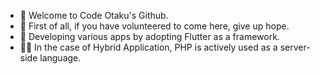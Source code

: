 - 👋 Welcome to Code Otaku's Github.
- 👀 First of all, if you have volunteered to come here, give up hope.
- 🌱 Developing various apps by adopting Flutter as a framework.
- 🏃‍♀️ In the case of Hybrid Application, PHP is actively used as a server-side language.

<!---
academy3746/academy3746 is a ✨ special ✨ repository because its `README.md` (this file) appears on your GitHub profile.
You can click the Preview link to take a look at your changes.
--->
